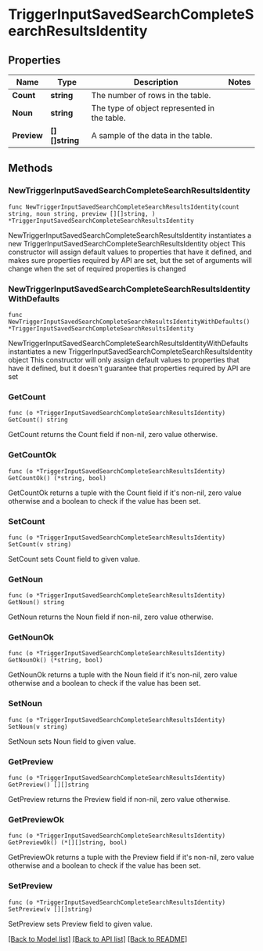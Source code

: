 # TriggerInputSavedSearchCompleteSearchResultsIdentity

## Properties

Name | Type | Description | Notes
------------ | ------------- | ------------- | -------------
**Count** | **string** | The number of rows in the table. | 
**Noun** | **string** | The type of object represented in the table. | 
**Preview** | **[][]string** | A sample of the data in the table. | 

## Methods

### NewTriggerInputSavedSearchCompleteSearchResultsIdentity

`func NewTriggerInputSavedSearchCompleteSearchResultsIdentity(count string, noun string, preview [][]string, ) *TriggerInputSavedSearchCompleteSearchResultsIdentity`

NewTriggerInputSavedSearchCompleteSearchResultsIdentity instantiates a new TriggerInputSavedSearchCompleteSearchResultsIdentity object
This constructor will assign default values to properties that have it defined,
and makes sure properties required by API are set, but the set of arguments
will change when the set of required properties is changed

### NewTriggerInputSavedSearchCompleteSearchResultsIdentityWithDefaults

`func NewTriggerInputSavedSearchCompleteSearchResultsIdentityWithDefaults() *TriggerInputSavedSearchCompleteSearchResultsIdentity`

NewTriggerInputSavedSearchCompleteSearchResultsIdentityWithDefaults instantiates a new TriggerInputSavedSearchCompleteSearchResultsIdentity object
This constructor will only assign default values to properties that have it defined,
but it doesn't guarantee that properties required by API are set

### GetCount

`func (o *TriggerInputSavedSearchCompleteSearchResultsIdentity) GetCount() string`

GetCount returns the Count field if non-nil, zero value otherwise.

### GetCountOk

`func (o *TriggerInputSavedSearchCompleteSearchResultsIdentity) GetCountOk() (*string, bool)`

GetCountOk returns a tuple with the Count field if it's non-nil, zero value otherwise
and a boolean to check if the value has been set.

### SetCount

`func (o *TriggerInputSavedSearchCompleteSearchResultsIdentity) SetCount(v string)`

SetCount sets Count field to given value.


### GetNoun

`func (o *TriggerInputSavedSearchCompleteSearchResultsIdentity) GetNoun() string`

GetNoun returns the Noun field if non-nil, zero value otherwise.

### GetNounOk

`func (o *TriggerInputSavedSearchCompleteSearchResultsIdentity) GetNounOk() (*string, bool)`

GetNounOk returns a tuple with the Noun field if it's non-nil, zero value otherwise
and a boolean to check if the value has been set.

### SetNoun

`func (o *TriggerInputSavedSearchCompleteSearchResultsIdentity) SetNoun(v string)`

SetNoun sets Noun field to given value.


### GetPreview

`func (o *TriggerInputSavedSearchCompleteSearchResultsIdentity) GetPreview() [][]string`

GetPreview returns the Preview field if non-nil, zero value otherwise.

### GetPreviewOk

`func (o *TriggerInputSavedSearchCompleteSearchResultsIdentity) GetPreviewOk() (*[][]string, bool)`

GetPreviewOk returns a tuple with the Preview field if it's non-nil, zero value otherwise
and a boolean to check if the value has been set.

### SetPreview

`func (o *TriggerInputSavedSearchCompleteSearchResultsIdentity) SetPreview(v [][]string)`

SetPreview sets Preview field to given value.



[[Back to Model list]](../README.md#documentation-for-models) [[Back to API list]](../README.md#documentation-for-api-endpoints) [[Back to README]](../README.md)


